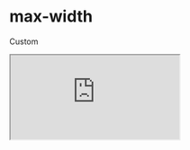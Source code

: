 ---
---

# max-width

Custom

<div class="iframe_code"><iframe src="https://lstyle.larico.net/dist/max-width.css" allowfullscreen></iframe></div>
